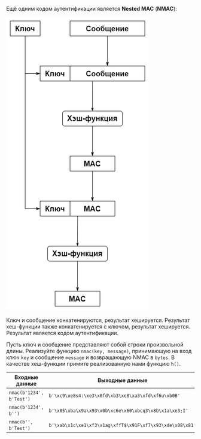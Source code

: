 Ещё одним кодом аутентификации является **Nested MAC** (**NMAC**):

![](../resources/5-NMAC.png)

Ключ и сообщение конкатенируются, результат хешируется. Результат хеш-функции также конкатенируется с ключом, результат хешируется. Результат является кодом аутентификации.

Пусть ключ и сообщение представляют собой строки произвольной длины. Реализуйте функцию `nmac(key, message)`, принимающую на вход ключ `key` и сообщение `message` и возвращающую NMAC в `bytes`. В качестве хеш-функции примите реализованную нами функцию `h()`.

| Входные данные | Выходные данные |
| --- | --- |
| `nmac(b'1234', b'Test')` | `b'\xc9\xe8s4:\xe3\x0fd\xb3\xe8\xa3\xfd\xf6u\xb0B'` |
| `nmac(b'1234', b'')` | `b'\x05\xba\x9a\x93\x0b\xc6e\x60\xbcq3\x8b\x1a\xe3;I'` |
| `nmac(b'', b'Test')` | `b'\xab\x1c\xe1\xf3\x1ag\xffT$\x91F\xf7\x93\xde\x08\x81'` |
